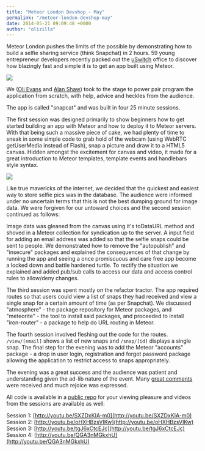 ```yaml
---
title: "Meteor London Devshop - May"
permalink: "/meteor-london-devshop-may"
date: 2014-05-21 09:09:48 +0000
author: "olizilla"
---
```

Meteor London pushes the limits of the possible by demonstrating how to build a selfie sharing service (think Snapchat) in 2 hours. 59 young entrepreneur developers recently packed out the [uSwitch](http://www.uswitch.com/) office to discover how blazingly fast and simple it is to get an app built using Meteor.

![](https://ucarecdn.com/a02f6d12-cf6c-4e19-97b6-60f79cd7a0e1/highres_365501132.jpg)

We ([Oli Evans](http://twitter.com/olizilla) and [Alan Shaw](http://twitter.com/_alanshaw)) took to the stage to power pair program the application from scratch, with help, advice and heckles from the audience.

The app is called "snapcat" and was built in four 25 minute sessions.

The first session was designed primarily to show beginners how to get started building an app with Meteor and how to deploy it to Meteor servers. With that being such a massive piece of cake, we had plenty of time to sneak in some simple code to grab hold of the webcam (using WebRTC getUserMedia instead of Flash), snap a picture and draw it to a HTML5 canvas. Hidden amongst the excitement for canvas and video, it made for a great introduction to Meteor templates, template events and handlebars style syntax.

![](https://ucarecdn.com/1aca1f8d-489b-43f4-afbf-8970ca70bb98/highres_365501082.jpg)

Like true mavericks of the internet, we decided that the quickest and easiest way to store selfie pics was in the database. The audience were informed under no uncertain terms that this is not the best dumping ground for image data. We were forgiven for our untoward choices and the second session continued as follows:

Image data was gleaned from the canvas using it's toDataURL method and shoved in a Meteor collection for syndication up to the server. A input field for adding an email address was added so that the selfie snaps could be sent to people. We demonstrated how to remove the "autopublish" and "insecure" packages and explained the consequences of that change by running the app and seeing a once promiscuous and care free app become a locked down and battle hardened turtle. To rectify the situation we explained and added pub/sub calls to access our data and access control rules to allow/deny changes.

The third session was spent mostly on the refactor tractor. The app required routes so that users could view a list of snaps they had received and view a single snap for a certain amount of time (as per Snapchat). We discussed "atmosphere" - the package repository for Meteor packages, and "meteorite" - the tool to install said packages, and proceeded to install "iron-router" - a package to help do URL routing in Meteor.

The fourth session involved fleshing out the code for the routes. `/view/[email]` shows a list of new snaps and `/snap/[id]` displays a single snap. The final step for the evening was to add the Meteor "accounts" package - a drop in user login, registration and forgot password package allowing the application to restrict access to snaps appropriately.

The evening was a great success and the audience was patient and understanding given the ad-lib nature of the event. Many [great comments](http://www.meetup.com/Meteor-London/events/181765882/#event-comments-section) were received and much rejoice was expressed.

All code is available in a [public repo](https://github.com/tableflip/snapcat) for your viewing pleasure and videos from the sessions are available as well:

Session 1: [http://youtu.be/SXZDxKIA-m0](http://youtu.be/SXZDxKIA-m0)
Session 2: [http://youtu.be/oHXHBzsVIKw](http://youtu.be/oHXHBzsVIKw)
Session 3: [http://youtu.be/tgJ6xCtcEJc](http://youtu.be/tgJ6xCtcEJc)
Session 4: [http://youtu.be/QGA3nMGkxhU](http://youtu.be/QGA3nMGkxhU)
